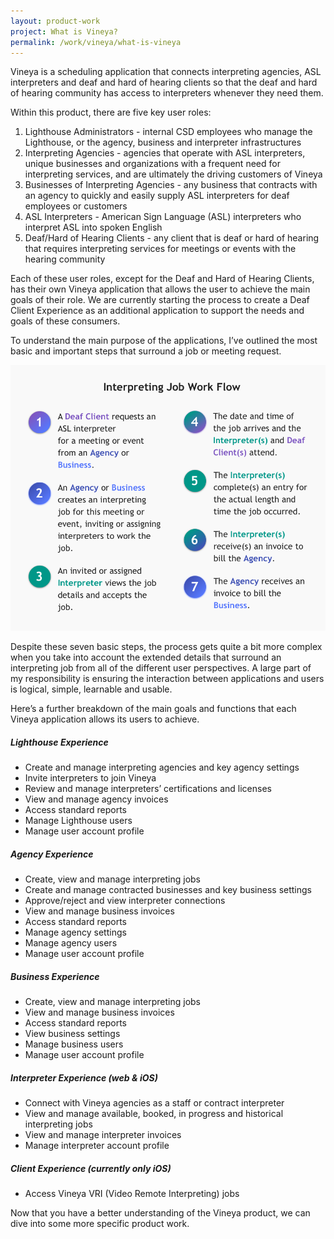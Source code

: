 ```yaml
---
layout: product-work
project: What is Vineya?
permalink: /work/vineya/what-is-vineya
---
```


Vineya is a scheduling application that connects interpreting agencies, ASL interpreters and deaf and hard of hearing clients so that the deaf and hard of hearing community has access to interpreters whenever they need them. 

Within this product, there are five key user roles:
1. <span class="bold italic">Lighthouse Administrators</span> - internal CSD employees who manage the Lighthouse, or the agency, business and interpreter infrastructures
2. <span class="bold italic">Interpreting Agencies</span> - agencies that operate with ASL interpreters, unique businesses and organizations with a frequent need for interpreting services, and are ultimately the driving customers of Vineya
3. <span class="bold italic">Businesses of Interpreting Agencies</span> - any business that contracts with an agency to quickly and easily supply ASL interpreters for deaf employees or customers
4. <span class="bold italic">ASL Interpreters</span> - American Sign Language (ASL) interpreters who interpret ASL into spoken English
5. <span class="bold italic">Deaf/Hard of Hearing Clients</span> - any client that is deaf or hard of hearing that requires interpreting services for meetings or events with the hearing community

Each of these user roles, except for the Deaf and Hard of Hearing Clients, has their own Vineya application that allows the user to achieve the main goals of their role. We are currently starting the process to create a Deaf Client Experience as an additional application to support the needs and goals of these consumers.

To understand the main purpose of the applications, I’ve outlined the most basic and important steps that surround a job or meeting request.

<p>
    <img alt="Vineya Interpreting Job Work Flow" src="/images/work/vineya/vineya_process.png">  
</p>

Despite these seven basic steps, the process gets quite a bit more complex when you take into account the extended details that surround an interpreting job from all of the different user perspectives. A large part of my responsibility is ensuring the interaction between applications and users is logical, simple, learnable and usable.

Here’s a further breakdown of the main goals and functions that each Vineya application allows its users to achieve.

##### Lighthouse Experience
* Create and manage interpreting agencies and key agency settings
* Invite interpreters to join Vineya
* Review and manage interpreters’ certifications and licenses
* View and manage agency invoices
* Access standard reports
* Manage Lighthouse users 
* Manage user account profile

##### Agency Experience
* Create, view and manage interpreting jobs
* Create and manage contracted businesses and key business settings
* Approve/reject and view interpreter connections
* View and manage business invoices
* Access standard reports
* Manage agency settings
* Manage agency users
* Manage user account profile

##### Business Experience
* Create, view and manage interpreting jobs
* View and manage business invoices
* Access standard reports
* View business settings
* Manage business users
* Manage user account profile

##### Interpreter Experience (web & iOS)
* Connect with Vineya agencies as a staff or contract interpreter
* View and manage available, booked, in progress and historical interpreting jobs
* View and manage interpreter invoices
* Manage interpreter account profile

##### Client Experience (currently only iOS)
* Access Vineya VRI (Video Remote Interpreting) jobs

Now that you have a better understanding of the Vineya product, we can dive into some more specific product work.
